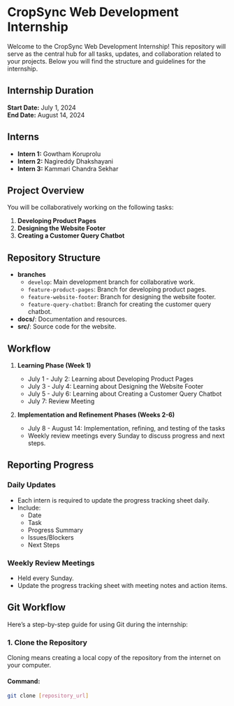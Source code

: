 # CropSync Web Development Internship

Welcome to the CropSync Web Development Internship! This repository will serve as the central hub for all tasks, updates, and collaboration related to your projects. Below you will find the structure and guidelines for the internship.

## Internship Duration
**Start Date:** July 1, 2024  
**End Date:** August 14, 2024

## Interns
- **Intern 1:** Gowtham Koruprolu
- **Intern 2:** Nagireddy Dhakshayani
- **Intern 3:** Kammari Chandra Sekhar

## Project Overview
You will be collaboratively working on the following tasks:
1. **Developing Product Pages**
2. **Designing the Website Footer**
3. **Creating a Customer Query Chatbot**

## Repository Structure
- **branches**
  - `develop`: Main development branch for collaborative work.
  - `feature-product-pages`: Branch for developing product pages.
  - `feature-website-footer`: Branch for designing the website footer.
  - `feature-query-chatbot`: Branch for creating the customer query chatbot.
- **docs/**: Documentation and resources.
- **src/**: Source code for the website.

## Workflow
1. **Learning Phase (Week 1)**
   - July 1 - July 2: Learning about Developing Product Pages
   - July 3 - July 4: Learning about Designing the Website Footer
   - July 5 - July 6: Learning about Creating a Customer Query Chatbot
   - July 7: Review Meeting

2. **Implementation and Refinement Phases (Weeks 2-6)**
   - July 8 - August 14: Implementation, refining, and testing of the tasks
   - Weekly review meetings every Sunday to discuss progress and next steps.

## Reporting Progress
### Daily Updates
- Each intern is required to update the progress tracking sheet daily.
- Include:
  - Date
  - Task
  - Progress Summary
  - Issues/Blockers
  - Next Steps

### Weekly Review Meetings
- Held every Sunday.
- Update the progress tracking sheet with meeting notes and action items.

## Git Workflow
Here’s a step-by-step guide for using Git during the internship:

### 1. Clone the Repository
Cloning means creating a local copy of the repository from the internet on your computer.

#### Command:
```bash
git clone [repository_url]
